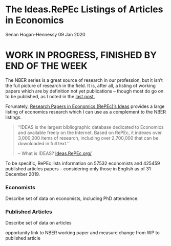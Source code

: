 The Ideas.RePEc Listings of Articles in Economics
================
Senan Hogan-Hennessy
09 Jan 2020

# WORK IN PROGRESS, FINISHED BY END OF THE WEEK

The NBER series is a great source of research in our profession, but it
isn’t the full picture of research in the field. It is, after all, a
listing of working papers which are by definition not yet publications –
though most do go on to be published, as I noted in the [last
post.](http://htmlpreview.github.io/?https://github.com/shoganhennessy/Econ_text_data/blob/master/Blog_post_exploration/1_NBER_working_papers.html)

Forunately, [Research Papers in Economics (RePEc)’s
Ideas](https://ideas.repec.org/) provides a large listing of economics
research which I can use as a complement to the NBER listings.

> ‘’IDEAS is the largest bibliographic database dedicated to Economics
> and available freely on the Internet. Based on RePEc, it indexes over
> 3,000,000 items of research, including over 2,700,000 that can be
> downloaded in full text.’’
> 
> – What is IDEAS? [Ideas.RePEc.org/](https://ideas.repec.org/)

To be specific, RePEc lists information on 57532 economists and 425459
published articles papers – considering only those in English as of 31
December 2019.

### Economists

Describe set of data on economists, including PhD attendence.

### Published Articles

Describe set of data on articles

opportunity link to NBER working paper and measure change from WP to
published article
